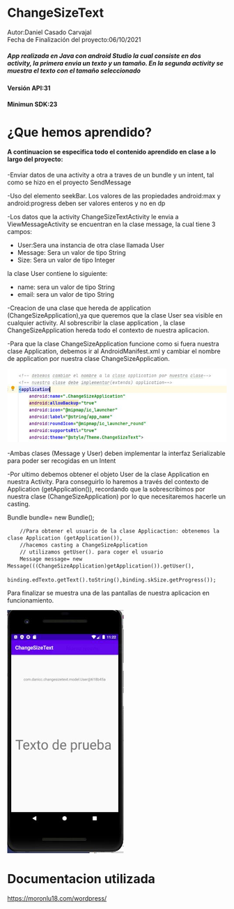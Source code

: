 # ChangeSizeText

</hr>
Autor:Daniel Casado Carvajal </br>
Fecha de Finalización del proyecto:06/10/2021

<h5>App realizada en Java con android Studio la cual consiste en dos activity, la primera envia un texto y un tamaño. En la segunda activity se muestra el texto con el tamaño seleccionado</h5>
<h4>Versión API:31</h4>
<h4>Minimun SDK:23</h4>


#  ¿Que hemos aprendido?
<h4>A continuacion se especifica todo el contenido aprendido en clase a lo largo del proyecto:</h4>

-Enviar datos de una activity a otra a traves de un bundle y un intent, tal como se hizo en el proyecto SendMessage </br>

-Uso del elemento seekBar. Los valores de las propiedades android:max y android:progress deben ser valores enteros y no en dp </br>

-Los datos que la activity ChangeSizeTextActivity le envia a ViewMessageActivity se encuentran en la clase message, la cual tiene 3 campos:</br>
<ul>
  <li>User:Sera una instancia de otra clase llamada User</li>
  <li>Message: Sera un valor de tipo String </li>
  <li>Size: Sera un valor de tipo Integer </li>
</ul>
la clase User contiene lo siguiente:
<ul>
  <li>name: sera un valor de tipo String</li>
  <li>email: sera un valor de tipo String</li>
</ul>

-Creacion de una clase que hereda de application (ChangeSizeApplication),ya que queremos que la clase User sea visible en cualquier activity. Al sobrescribir la
clase application , la clase ChangeSizeApplication hereda todo el contexto de nuestra aplicacion.

-Para que la clase ChangeSizeApplication funcione como si fuera nuestra clase Application, debemos ir al AndroidManifest.xml y cambiar el nombre de application
por nuestra clase ChangeSizeApplication.

![ScreenShot](app/src/main/res/img/manifiest.JPG)

-Ambas clases (Message y User) deben implementar la interfaz Serializable para poder ser recogidas en un Intent

-Por ultimo debemos obtener el objeto User de la clase Application en nuestra Activity. Para conseguirlo lo haremos a través del contexto de Application (getApplication()), recordando que la sobrescribimos por nuestra clase (ChangeSizeApplication) por lo que necesitaremos hacerle un casting.

 Bundle bundle= new Bundle();

        //Para obtener el usuario de la clase Applicaction: obtenemos la clase Application (getApplication()),
        //hacemos casting a ChangeSizeApplication
        // utilizamos getUser(). para coger el usuario
        Message message= new Message(((ChangeSizeApplication)getApplication()).getUser(),
                binding.edTexto.getText().toString(),binding.skSize.getProgress());

Para finalizar se muestra una de las pantallas de nuestra aplicacion en funcionamiento.

![ScreenShot](app/src/main/res/img/capturaApp.JPG)

# Documentacion utilizada
<a>https://moronlu18.com/wordpress/</a>
